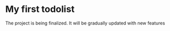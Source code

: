 # My first todolist

The project is being finalized. It will be gradually updated with new features
